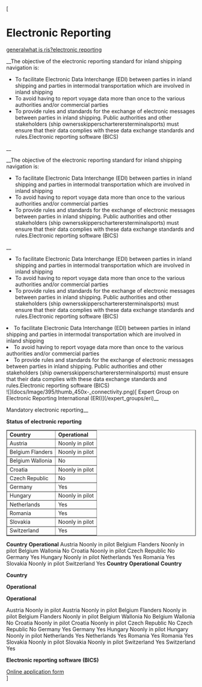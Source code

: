 [

# Electronic Reporting

<a href="/general" style="text-transform:lowercase;">General</a><a href="/general/what_is_ris_" style="text-transform:lowercase;">What is RIS?</a><a href="/general/what_is_ris_/electronic_reporting" style="text-transform:lowercase;">Electronic Reporting</a>  
  


__The objective of the electronic reporting standard for inland shipping navigation is:


*   To facilitate Electronic Data Interchange (EDI) between parties in inland shipping and parties in intermodal transportation which are involved in inland shipping
*   To avoid having to report voyage data more than once to the various authorities and/or commercial parties
*   To provide rules and standards for the exchange of electronic messages between parties in inland shipping. Public authorities and other stakeholders (ship ownersskipperscharterersterminalsports) must ensure that their data complies with these data exchange standards and rules.Electronic reporting software (BICS)&nbsp;

__

__The objective of the electronic reporting standard for inland shipping navigation is:


*   To facilitate Electronic Data Interchange (EDI) between parties in inland shipping and parties in intermodal transportation which are involved in inland shipping
*   To avoid having to report voyage data more than once to the various authorities and/or commercial parties
*   To provide rules and standards for the exchange of electronic messages between parties in inland shipping. Public authorities and other stakeholders (ship ownersskipperscharterersterminalsports) must ensure that their data complies with these data exchange standards and rules.Electronic reporting software (BICS)&nbsp;

__

*   To facilitate Electronic Data Interchange (EDI) between parties in inland shipping and parties in intermodal transportation which are involved in inland shipping
*   To avoid having to report voyage data more than once to the various authorities and/or commercial parties
*   To provide rules and standards for the exchange of electronic messages between parties in inland shipping. Public authorities and other stakeholders (ship ownersskipperscharterersterminalsports) must ensure that their data complies with these data exchange standards and rules.Electronic reporting software (BICS)&nbsp;

<li>To facilitate Electronic Data Interchange (EDI) between parties in inland shipping and parties in intermodal transportation which are involved in inland shipping</li><li>To avoid having to report voyage data more than once to the various authorities and/or commercial parties</li><li>To provide rules and standards for the exchange of electronic messages between parties in inland shipping. Public authorities and other stakeholders (ship ownersskipperscharterersterminalsports) must ensure that their data complies with these data exchange standards and rules.Electronic reporting software (BICS)&nbsp;</li>![](docs/Image/395/thumb_450x-_connectivity.png)[&nbsp;Expert Group on Electronic Reporting International (ERI)](/expert_groups/eri)__  
  

Mandatory electronic reporting__  
  
  
  
  
__Status of electronic reporting__  


<table border="1" cellpadding="1" cellspacing="1" width="100%">
<tbody>
<tr>
<td><strong>Country</strong></td>
<td><strong>Operational</strong></td>
</tr>
<tr>
<td>Austria</td>
<td>Noonly in pilot</td>
</tr>
<tr>
<td>Belgium Flanders</td>
<td>Noonly in pilot</td>
</tr>
<tr>
<td>Belgium Wallonia</td>
<td>No</td>
</tr>
<tr>
<td>Croatia</td>
<td>Noonly in pilot</td>
</tr>
<tr>
<td>Czech Republic</td>
<td>No</td>
</tr>
<tr>
<td>Germany</td>
<td>Yes</td>
</tr>
<tr>
<td>Hungary</td>
<td>Noonly in pilot</td>
</tr>
<tr>
<td>Netherlands</td>
<td>Yes</td>
</tr>
<tr>
<td>Romania</td>
<td>Yes</td>
</tr>
<tr>
<td>Slovakia</td>
<td>Noonly in pilot</td>
</tr>
<tr>
<td>Switzerland</td>
<td>Yes</td>
</tr>
</tbody>
</table>



<tbody>
<tr>
<td><strong>Country</strong></td>
<td><strong>Operational</strong></td>
</tr>
<tr>
<td>Austria</td>
<td>Noonly in pilot</td>
</tr>
<tr>
<td>Belgium Flanders</td>
<td>Noonly in pilot</td>
</tr>
<tr>
<td>Belgium Wallonia</td>
<td>No</td>
</tr>
<tr>
<td>Croatia</td>
<td>Noonly in pilot</td>
</tr>
<tr>
<td>Czech Republic</td>
<td>No</td>
</tr>
<tr>
<td>Germany</td>
<td>Yes</td>
</tr>
<tr>
<td>Hungary</td>
<td>Noonly in pilot</td>
</tr>
<tr>
<td>Netherlands</td>
<td>Yes</td>
</tr>
<tr>
<td>Romania</td>
<td>Yes</td>
</tr>
<tr>
<td>Slovakia</td>
<td>Noonly in pilot</td>
</tr>
<tr>
<td>Switzerland</td>
<td>Yes</td>
</tr>
</tbody>



<tr>
<td><strong>Country</strong></td>
<td><strong>Operational</strong></td>
</tr>



<td><strong>Country</strong></td>

__Country__

<td><strong>Operational</strong></td>

__Operational__

<tr>
<td>Austria</td>
<td>Noonly in pilot</td>
</tr>



<td>Austria</td>



<td>Noonly in pilot</td>



<tr>
<td>Belgium Flanders</td>
<td>Noonly in pilot</td>
</tr>



<td>Belgium Flanders</td>



<td>Noonly in pilot</td>



<tr>
<td>Belgium Wallonia</td>
<td>No</td>
</tr>



<td>Belgium Wallonia</td>



<td>No</td>



<tr>
<td>Croatia</td>
<td>Noonly in pilot</td>
</tr>



<td>Croatia</td>



<td>Noonly in pilot</td>



<tr>
<td>Czech Republic</td>
<td>No</td>
</tr>



<td>Czech Republic</td>



<td>No</td>



<tr>
<td>Germany</td>
<td>Yes</td>
</tr>



<td>Germany</td>



<td>Yes</td>



<tr>
<td>Hungary</td>
<td>Noonly in pilot</td>
</tr>



<td>Hungary</td>



<td>Noonly in pilot</td>



<tr>
<td>Netherlands</td>
<td>Yes</td>
</tr>



<td>Netherlands</td>



<td>Yes</td>



<tr>
<td>Romania</td>
<td>Yes</td>
</tr>



<td>Romania</td>



<td>Yes</td>



<tr>
<td>Slovakia</td>
<td>Noonly in pilot</td>
</tr>



<td>Slovakia</td>



<td>Noonly in pilot</td>



<tr>
<td>Switzerland</td>
<td>Yes</td>
</tr>



<td>Switzerland</td>



<td>Yes</td>

  
  
__Electronic reporting software (BICS)__  
  
  
  
  
  
[Online application form](http://www.bics.nl/?q=en/node/154)  
]